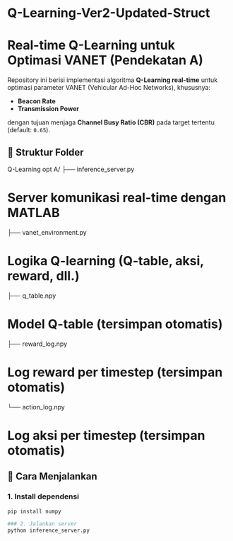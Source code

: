 # Q-Learning-Ver2-Updated-Struct

# Real-time Q-Learning untuk Optimasi VANET (Pendekatan A)

Repository ini berisi implementasi algoritma **Q-Learning real-time** untuk optimasi parameter VANET (Vehicular Ad-Hoc Networks), khususnya:

- **Beacon Rate**
- **Transmission Power**

dengan tujuan menjaga **Channel Busy Ratio (CBR)** pada target tertentu (default: `0.65`).

## 📁 Struktur Folder

Q-Learning opt A/ ├── inference_server.py 
# Server komunikasi real-time dengan MATLAB 
├── vanet_environment.py 
# Logika Q-learning (Q-table, aksi, reward, dll.) 
├── q_table.npy 
# Model Q-table (tersimpan otomatis) 
├── reward_log.npy 
# Log reward per timestep (tersimpan otomatis) 
└── action_log.npy 
# Log aksi per timestep (tersimpan otomatis)


## 🚀 Cara Menjalankan

### 1. Install dependensi

```bash
pip install numpy

### 2. Jalankan server 
python inference_server.py

